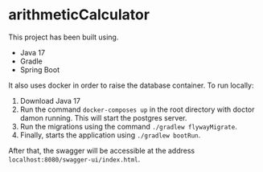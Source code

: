 # arithmeticCalculator

This project has been built using.

- Java 17 
- Gradle
- Spring Boot

It also uses docker in order to raise the database container. To run locally:

1. Download Java 17
2. Run the command ```docker-composes up``` in the root directory with doctor damon running. This will start the postgres server.
3. Run the migrations using the command ```./gradlew flywayMigrate```.
4. Finally, starts the application using ```./gradlew bootRun```.

After that, the swagger will be accessible at the address ```localhost:8080/swagger-ui/index.html```.